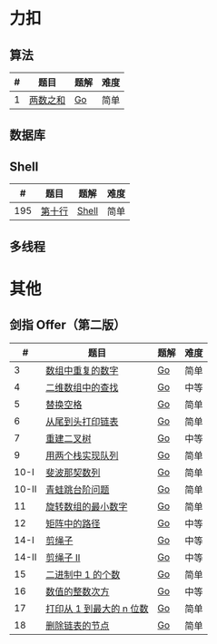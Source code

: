 # 力扣

## 算法

| #   | 题目                                              | 题解                                   | 难度 |
| --- | ------------------------------------------------- | -------------------------------------- | ---- |
| 1   | [两数之和](https://leetcode.cn/problems/two-sum/) | [Go](./algorithms/go/twoSum/twoSum.go) | 简单 |

## 数据库

## Shell

| #   | 题目                                               | 题解                               | 难度 |
| --- | -------------------------------------------------- | ---------------------------------- | ---- |
| 195 | [第十行](https://leetcode.cn/problems/tenth-line/) | [Shell](./shell/tenthline/bash.sh) | 简单 |

## 多线程

# 其他

## 剑指 Offer（第二版）

| #     | 题目                                                                                          | 题解                                                                   | 难度 |
| ----- | --------------------------------------------------------------------------------------------- | ---------------------------------------------------------------------- | ---- |
| 3     | [数组中重复的数字](https://leetcode.cn/problems/shu-zu-zhong-zhong-fu-de-shu-zi-lcof/)        | [Go](./other/swordoffer/go/findRepeatNumber/findRepeatNumber.go)       | 简单 |
| 4     | [二维数组中的查找](https://leetcode.cn/problems/er-wei-shu-zu-zhong-de-cha-zhao-lcof/)        | [Go](./other/swordoffer/go/findNumberIn2DArray/findNumberIn2DArray.go) | 中等 |
| 5     | [替换空格](https://leetcode.cn/problems/ti-huan-kong-ge-lcof/)                                | [Go](./other/swordoffer/go/replaceSpace/replaceSpace.go)               | 简单 |
| 6     | [从尾到头打印链表](https://leetcode.cn/problems/cong-wei-dao-tou-da-yin-lian-biao-lcof/)      | [Go](./other/swordoffer/go/reversePrint/reversePrint.go)               | 简单 |
| 7     | [重建二叉树](https://leetcode.cn/problems/zhong-jian-er-cha-shu-lcof/)                        | [Go](./other/swordoffer/go/buildTree/buildTree.go)                     | 中等 |
| 9     | [用两个栈实现队列](https://leetcode.cn/problems/yong-liang-ge-zhan-shi-xian-dui-lie-lcof/)    | [Go](./other/swordoffer/go/cQueue/cQueue.go)                           | 简单 |
| 10-I  | [斐波那契数列](https://leetcode.cn/problems/fei-bo-na-qi-shu-lie-lcof/)                       | [Go](./other/swordoffer/go/fib/fib.go)                                 | 简单 |
| 10-II | [青蛙跳台阶问题](https://leetcode.cn/problems/qing-wa-tiao-tai-jie-wen-ti-lcof/)              | [Go](./other/swordoffer/go/numWays/numWays.go)                         | 简单 |
| 11    | [旋转数组的最小数字](https://leetcode.cn/problems/xuan-zhuan-shu-zu-de-zui-xiao-shu-zi-lcof/) | [Go](./other/swordoffer/go/minArray/minArray.go)                       | 简单 |
| 12    | [矩阵中的路径](https://leetcode.cn/problems/ju-zhen-zhong-de-lu-jing-lcof/)                   | [Go](./other/swordoffer/go/exist/exist.go)                             | 中等 |
| 14-I  | [剪绳子](https://leetcode.cn/problems/jian-sheng-zi-lcof/)                                    | [Go](./other/swordoffer/go/cuttingRope/cuttingRope.go)                 | 中等 |
| 14-II | [剪绳子 II](https://leetcode.cn/problems/jian-sheng-zi-ii-lcof/)                              | [Go](./other/swordoffer/go/cuttingRope/cuttingRope.go)                 | 中等 |
| 15    | [二进制中 1 的个数](https://leetcode.cn/problems/er-jin-zhi-zhong-1de-ge-shu-lcof/)           | [Go](./other/swordoffer/go/hammingWeight/hammingWeight.go)             | 简单 |
| 16    | [数值的整数次方](https://leetcode.cn/problems/shu-zhi-de-zheng-shu-ci-fang-lcof/)             | [Go](./other/swordoffer/go/myPow/myPow.go)                             | 中等 |
| 17    | [打印从 1 到最大的 n 位数](https://leetcode.cn/problems/da-yin-cong-1dao-zui-da-de-nwei-shu-lcof/)             | [Go](./other/swordoffer/go/printNumbers/printNumbers.go)                             | 简单 |
| 18    | [删除链表的节点](https://leetcode.cn/problems/shan-chu-lian-biao-de-jie-dian-lcof/)             | [Go](./other/swordoffer/go/deleteNode/deleteNode.go)                             | 简单 |
